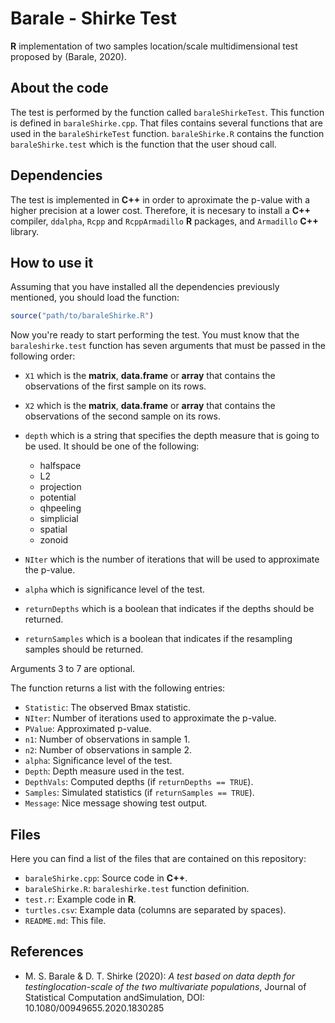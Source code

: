 # Barale - Shirke Test
**R** implementation of two samples location/scale multidimensional test proposed by (Barale, 2020).

## About the code

The test is performed by the function called ```baraleShirkeTest```. This function is defined in ```baraleShirke.cpp```. That files contains several functions that are used in the ```baraleShirkeTest``` function. ```baraleShirke.R``` contains the function ```baraleShirke.test``` which is the function that the user shoud call.

## Dependencies

The test is implemented in **C++** in order to aproximate the p-value with a higher precision at a lower cost. Therefore, it is necesary to install a **C++** compiler, ```ddalpha```, ```Rcpp``` and ```RcppArmadillo``` **R** packages, and ```Armadillo``` **C++** library.

## How to use it

Assuming that you have installed all the dependencies previously mentioned, you should load the function:

```R
source("path/to/baraleShirke.R")
```

Now you're ready to start performing the test. You must know that the ```baraleshirke.test``` function has seven arguments that must be passed in the following order:

* ```X1``` which is the **matrix**, **data.frame** or **array** that contains the observations of the first sample on its rows.

* ```X2``` which is the **matrix**, **data.frame** or **array** that contains the observations of the second sample on its rows.

* ```depth``` which is a string that specifies the depth measure that is going to be used. It should be one of the following:

  - halfspace
  - L2
  - projection
  - potential
  - qhpeeling
  - simplicial
  - spatial
  - zonoid

* ```NIter``` which is the number of iterations that will be used to approximate the p-value.

* ```alpha``` which is significance level of the test.

* ```returnDepths``` which is a boolean that indicates if the depths should be returned.

* ```returnSamples``` which is a boolean that indicates if the resampling samples should be returned.

Arguments 3 to 7 are optional.

The function returns a list with the following entries:

* ```Statistic```: The observed Bmax statistic.
* ```NIter```: Number of iterations used to approximate the p-value.
* ```PValue```: Approximated p-value.
* ```n1```: Number of observations in sample 1.
* ```n2```: Number of observations in sample 2.
* ```alpha```: Significance level of the test.
* ```Depth```: Depth measure used in the test.
* ```DepthVals```: Computed depths (if ```returnDepths == TRUE```).
* ```Samples```: Simulated statistics (if ```returnSamples == TRUE```).
* ```Message```: Nice message showing test output.


## Files

Here you can find a list of the files that are contained on this repository:

* ```baraleShirke.cpp```: Source code in **C++**.
* ```baraleShirke.R```: ```baraleshirke.test``` function definition.
* ```test.r```: Example code in **R**.
* ```turtles.csv```: Example data (columns are separated by spaces).
* ```README.md```: This file.


## References
* M. S. Barale & D. T. Shirke (2020): *A test based on data depth for testinglocation-scale of the two multivariate populations*, Journal of Statistical Computation andSimulation, DOI: 10.1080/00949655.2020.1830285

